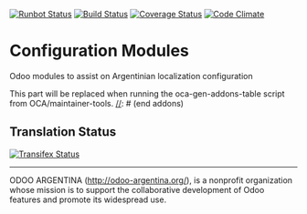 [![Runbot Status](http://runbot.odoo-argentina.org/runbot/badge/flat/2/9.0.svg)](http://runbot.odoo-argentina.org/runbot/repo/github-com-odoo-argentina-config-2)
[![Build Status](https://travis-ci.org/odoo-argentina/config.svg?branch=9.0)](https://travis-ci.org/odoo-argentina/config)
[![Coverage Status](https://coveralls.io/repos/odoo-argentina/config/badge.svg?branch=9.0&service=github)](https://coveralls.io/github/odoo-argentina/config?branch=9.0)
[![Code Climate](https://codeclimate.com/github/odoo-argentina/config/badges/gpa.svg)](https://codeclimate.com/github/odoo-argentina/config)

# Configuration Modules

Odoo modules to assist on Argentinian localization configuration 

[//]: # (addons)
This part will be replaced when running the oca-gen-addons-table script from OCA/maintainer-tools.
[//]: # (end addons)

Translation Status
------------------
[![Transifex Status](https://www.transifex.com/projects/p/odoo-argentina-config-9-0/chart/image_png)](https://www.transifex.com/projects/p/odoo-argentina-config-9-0)

----

ODOO ARGENTINA (http://odoo-argentina.org/), is a nonprofit organization whose mission is to support the collaborative development of Odoo features and promote its widespread use.
